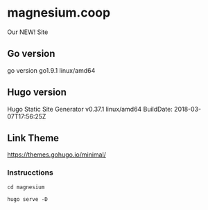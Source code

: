 # magnesium.coop
Our NEW! Site


## Go version
go version go1.9.1 linux/amd64

## Hugo version
Hugo Static Site Generator v0.37.1 linux/amd64 BuildDate: 2018-03-07T17:56:25Z

## Link Theme
https://themes.gohugo.io/minimal/



### Instrucctions

```
cd magnesium 

hugo serve -D

```

